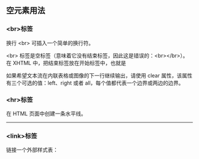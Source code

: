 ## 空元素用法
### \<br>标签
换行
\<br> 可插入一个简单的换行符。

\<br> 标签是空标签（意味着它没有结束标签，因此这是错误的：\<br>\</br>）。在 XHTML 中，把结束标签放在开始标签中，也就是 <br />

如果希望文本流在内联表格或图像的下一行继续输出，请使用 clear 属性，该属性有三个可选的值：left、right 或者 all，每个值都代表一个边界或两边的边界。
### \<hr>标签
在 HTML 页面中创建一条水平线。
<hr>

### \<link>标签
链接一个外部样式表：